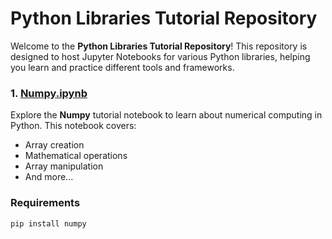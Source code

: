# Python Libraries Tutorial Repository

Welcome to the **Python Libraries Tutorial Repository**! This repository is designed to host Jupyter Notebooks for various Python libraries, helping you learn and practice different tools and frameworks.

### 1. [Numpy.ipynb](Numpy.ipynb)

Explore the **Numpy** tutorial notebook to learn about numerical computing in Python. This notebook covers:

- Array creation
- Mathematical operations
- Array manipulation
- And more...

### Requirements
```bash
pip install numpy
